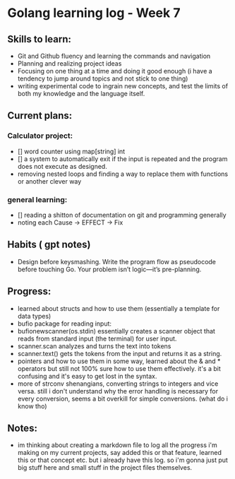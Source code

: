 # Golang learning log - Week 7
## Skills to learn:
- Git and Github fluency and learning the commands and navigation
- Planning and realizing project ideas
- Focusing on one thing at a time and doing it good enough (i have a tendency to jump around topics and not stick to one thing)
- writing experimental code to ingrain new concepts, and test the limits of both my knowledge and the language itself.
## Current plans:
### Calculator project:
- [] word counter using map[string] int
- [] a system to automatically exit if the input is repeated and the program does not execute as designed.
- removing nested loops and finding a way to replace them with functions or another clever way
### general learning:
- [] reading a shitton of documentation on git and programming generally
- noting each Cause -> EFFECT -> Fix 
## Habits ( gpt notes)
- Design before keysmashing. Write the program flow as pseudocode before touching Go. Your problem isn’t logic—it’s pre-planning.

## Progress:
- learned about structs and how to use them (essentially a template for data types)
- bufio package for reading input:
 - bufionewscanner(os.stdin) essentially creates a scanner object that reads from standard input (the terminal) for user input.
 - scanner.scan analyzes and turns the text into tokens 
 - scanner.text() gets the tokens from the input and returns it as a string.
 - pointers and how to use them in some way, learned about the & and * operators but still not 100% sure how to use them effectively. it's a bit confusing and it's easy to get lost in the syntax.
 - more of strconv shenangians, converting strings to integers and vice versa. still i don't understand why the error handling is necessary for every conversion, seems a bit overkill for simple conversions. (what do i know tho)
 ## Notes:
 - im thinking about creating a markdown file to log all the progress i'm making on my current projects, say added this or that feature, learned this or that concept etc. but i already have this log. so i'm gonna just put big stuff here and small stuff in the project files themselves.


